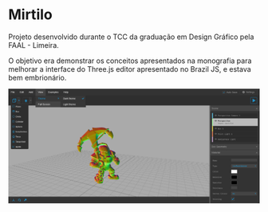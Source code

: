 # Mirtilo

Projeto desenvolvido durante o TCC da graduação em Design Gráfico pela FAAL - Limeira.

O objetivo era demonstrar os conceitos apresentados na monografia para melhorar a interface do Three.js editor apresentado no Brazil JS, e estava bem embrionário.

![UI](screenshots/ui.png)

